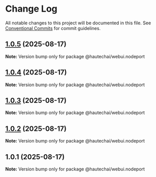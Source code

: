 # Change Log

All notable changes to this project will be documented in this file.
See [Conventional Commits](https://conventionalcommits.org) for commit guidelines.

## [1.0.5](https://github.com/HautechAI/webui/compare/@hautechai/webui.nodeport@1.0.4...@hautechai/webui.nodeport@1.0.5) (2025-08-17)

**Note:** Version bump only for package @hautechai/webui.nodeport

## [1.0.4](https://github.com/HautechAI/webui/compare/@hautechai/webui.nodeport@1.0.3...@hautechai/webui.nodeport@1.0.4) (2025-08-17)

**Note:** Version bump only for package @hautechai/webui.nodeport

## [1.0.3](https://github.com/HautechAI/webui/compare/@hautechai/webui.nodeport@1.0.2...@hautechai/webui.nodeport@1.0.3) (2025-08-17)

**Note:** Version bump only for package @hautechai/webui.nodeport

## [1.0.2](https://github.com/HautechAI/webui/compare/@hautechai/webui.nodeport@1.0.1...@hautechai/webui.nodeport@1.0.2) (2025-08-17)

**Note:** Version bump only for package @hautechai/webui.nodeport

## 1.0.1 (2025-08-17)

**Note:** Version bump only for package @hautechai/webui.nodeport
